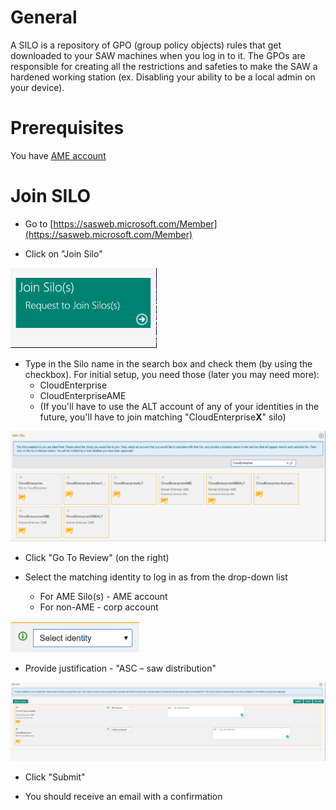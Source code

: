 # General

A SILO is a repository of GPO (group policy objects) rules that get downloaded to your SAW machines when you log in to it.
The GPOs are responsible for creating all the restrictions and safeties to make the SAW a hardened working station (ex. Disabling your ability to be a local admin on your device).

# Prerequisites

You have [AME account](Create-AME-Account.md)

# Join SILO

- Go to [https://sasweb.microsoft.com/Member](https://sasweb.microsoft.com/Member)

- Click on "Join Silo"

![](./.attachments/SiloJoin.png)

- Type in the Silo name in the search box and check them (by using the checkbox). For initial setup, you need those (later you may need more):
	- CloudEnterprise
	- CloudEnterpriseAME
	- (If you'll have to use the ALT account of any of your identities in the future, you'll have to join matching "CloudEnterprise**X**" silo)

![](./.attachments/SiloSelect.png)

- Click "Go To Review" (on the right)

- Select the matching identity to log in as from the drop-down list
	- For AME Silo(s) - AME account
	- For non-AME - corp account
	
![](./.attachments/SiloSelectIdentity.png)

- Provide justification - "ASC – saw distribution"

![](./.attachments/SiloSummary.png)

- Click "Submit"

- You should receive an email with a confirmation